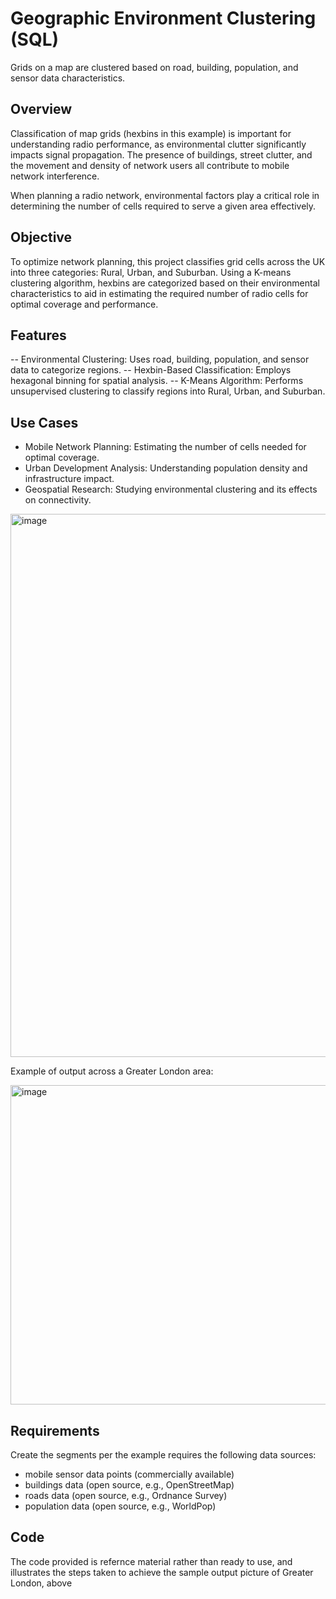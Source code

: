 # Geographic Environment Clustering (SQL)

Grids on a map are clustered based on road, building, population, and sensor data characteristics.

## Overview

Classification of map grids (hexbins in this example) is important for understanding radio performance, as environmental clutter significantly impacts signal propagation. The presence of buildings, street clutter, and the movement and density of network users all contribute to mobile network interference.

When planning a radio network, environmental factors play a critical role in determining the number of cells required to serve a given area effectively.

## Objective

To optimize network planning, this project classifies grid cells across the UK into three categories: Rural, Urban, and Suburban. Using a K-means clustering algorithm, hexbins are categorized based on their environmental characteristics to aid in estimating the required number of radio cells for optimal coverage and performance.

## Features

-- Environmental Clustering: Uses road, building, population, and sensor data to categorize regions.
-- Hexbin-Based Classification: Employs hexagonal binning for spatial analysis.
-- K-Means Algorithm: Performs unsupervised clustering to classify regions into Rural, Urban, and Suburban.

## Use Cases
- Mobile Network Planning: Estimating the number of cells needed for optimal coverage.
- Urban Development Analysis: Understanding population density and infrastructure impact.
- Geospatial Research: Studying environmental clustering and its effects on connectivity.

<img width="869" alt="image" src="https://github.com/user-attachments/assets/ce88ddf2-4d1f-40f9-aac7-392e1c249413" />

Example of output across a Greater London area:

<img width="511" alt="image" src="https://github.com/user-attachments/assets/8b285e30-07a5-444a-b362-19378a51066d" />

## Requirements
Create the segments per the example requires the following data sources:
- mobile sensor data points (commercially available)
- buildings data (open source, e.g., OpenStreetMap)
- roads data (open source, e.g., Ordnance Survey)
- population data (open source, e.g., WorldPop)

## Code
The code provided is refernce material rather than ready to use, and illustrates the steps taken to achieve the sample output picture of Greater London, above
